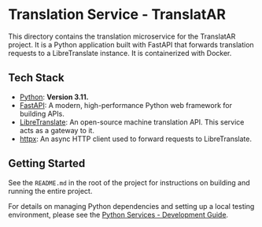 # Translation Service - TranslatAR

This directory contains the translation microservice for the TranslatAR project. It is a Python application built with FastAPI that forwards translation requests to a LibreTranslate instance. It is containerized with Docker.

## Tech Stack

- [Python](https://www.python.org/): **Version 3.11.**
- [FastAPI](https://fastapi.tiangolo.com/): A modern, high-performance Python web framework for building APIs.
- [LibreTranslate](https://libretranslate.com/): An open-source machine translation API. This service acts as a gateway to it.
- [httpx](https://www.python-httpx.org/): An async HTTP client used to forward requests to LibreTranslate.

## Getting Started

See the `README.md` in the root of the project for instructions on building and running the entire project.

For details on managing Python dependencies and setting up a local testing environment, please see the [Python Services - Development Guide](../docs/developer_guide.python_services.md).
